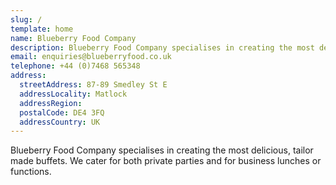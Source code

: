 ```yaml
---
slug: /
template: home
name: Blueberry Food Company
description: Blueberry Food Company specialises in creating the most delicious, tailor made buffets. We cater for both private parties and for business lunches or functions.
email: enquiries@blueberryfood.co.uk
telephone: +44 (0)7468 565348
address:
  streetAddress: 87-89 Smedley St E
  addressLocality: Matlock
  addressRegion:
  postalCode: DE4 3FQ
  addressCountry: UK
---
```


Blueberry Food Company specialises in creating the most delicious, tailor made buffets. We cater for both private parties and for business lunches or functions.
